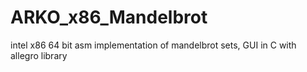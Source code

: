 # ARKO_x86_Mandelbrot
intel x86 64 bit asm implementation of mandelbrot sets, GUI in C with allegro library
